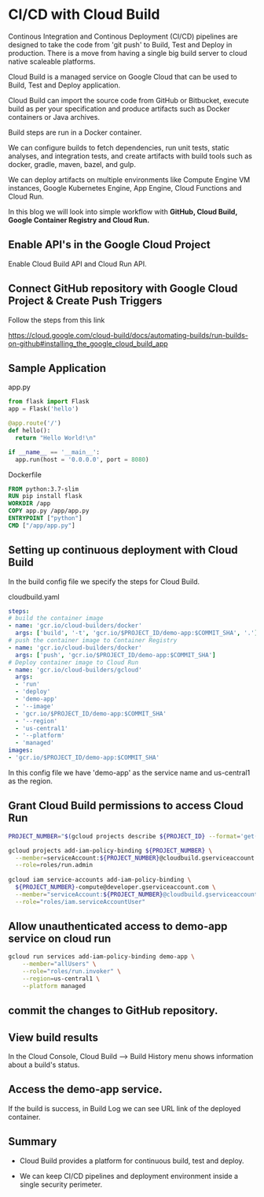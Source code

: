 # CI/CD with Cloud Build

Continous Integration and Continous Deployment (CI/CD) pipelines are designed to take the code from 'git push' to Build, Test and Deploy in production. There is a move from having a single big build server to cloud native scaleable platforms. 

Cloud Build is a managed service on Google Cloud that can be used to Build, Test and Deploy application. 

Cloud Build can import the source code from GitHub or Bitbucket, execute build as per your specification and produce artifacts such as Docker containers or Java archives.

Build steps are run in a Docker container.

We can configure builds to fetch dependencies, run unit tests, static analyses, and integration tests, and create artifacts with build tools such as docker, gradle, maven, bazel, and gulp.

We can deploy artifacts on multiple environments like Compute Engine VM instances, Google Kubernetes Engine, App Engine, Cloud Functions and Cloud Run. 

In this blog we will look into simple workflow with <b>GitHub, Cloud Build, Google Container Registry and Cloud Run.</b> 

## Enable API's in the Google Cloud Project

Enable Cloud Build API and Cloud Run API.

## Connect GitHub repository with Google Cloud Project & Create Push Triggers

Follow the steps from this link

https://cloud.google.com/cloud-build/docs/automating-builds/run-builds-on-github#installing_the_google_cloud_build_app

## Sample Application

app.py

```python
from flask import Flask
app = Flask('hello')

@app.route('/')
def hello():
  return "Hello World!\n"

if __name__ == '__main__':
  app.run(host = '0.0.0.0', port = 8080)
```

Dockerfile

```dockerfile
FROM python:3.7-slim
RUN pip install flask
WORKDIR /app
COPY app.py /app/app.py
ENTRYPOINT ["python"]
CMD ["/app/app.py"]
```

## Setting up continuous deployment with Cloud Build

In the build config file we specify the steps for Cloud Build. 

cloudbuild.yaml

```yaml
steps:
# build the container image
- name: 'gcr.io/cloud-builders/docker'
  args: ['build', '-t', 'gcr.io/$PROJECT_ID/demo-app:$COMMIT_SHA', '.']
# push the container image to Container Registry
- name: 'gcr.io/cloud-builders/docker'
  args: ['push', 'gcr.io/$PROJECT_ID/demo-app:$COMMIT_SHA']
# Deploy container image to Cloud Run
- name: 'gcr.io/cloud-builders/gcloud'
  args:
  - 'run'
  - 'deploy'
  - 'demo-app'
  - '--image'
  - 'gcr.io/$PROJECT_ID/demo-app:$COMMIT_SHA'
  - '--region'
  - 'us-central1'
  - '--platform'
  - 'managed'
images:
- 'gcr.io/$PROJECT_ID/demo-app:$COMMIT_SHA'
```

In this config file we have 'demo-app' as the service name and us-central1 as the region.


## Grant Cloud Build permissions to access Cloud Run

```bash
PROJECT_NUMBER="$(gcloud projects describe ${PROJECT_ID} --format='get(projectNumber)')"

gcloud projects add-iam-policy-binding ${PROJECT_NUMBER} \
  --member=serviceAccount:${PROJECT_NUMBER}@cloudbuild.gserviceaccount.com \
  --role=roles/run.admin
  
gcloud iam service-accounts add-iam-policy-binding \
  ${PROJECT_NUMBER}-compute@developer.gserviceaccount.com \
  --member="serviceAccount:${PROJECT_NUMBER}@cloudbuild.gserviceaccount.com" \
  --role="roles/iam.serviceAccountUser"
```

## Allow unauthenticated access to demo-app service on cloud run

```bash
gcloud run services add-iam-policy-binding demo-app \
    --member="allUsers" \
    --role="roles/run.invoker" \
    --region=us-central1 \
    --platform managed
```

## commit the changes to GitHub repository.

## View build results

In the Cloud Console, Cloud Build --> Build History menu shows information about a build's status.

## Access the demo-app service.

If the build is success, in Build Log we can see URL link of the deployed container. 

## Summary

- Cloud Build provides a platform for continuous build, test and deploy. 

- We can keep CI/CD pipelines and deployment environment inside a single security perimeter.



